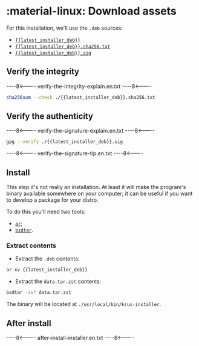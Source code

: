 # :material-linux: Download assets

For this installation, we'll use the `.deb` sources:

* [`{{latest_installer_deb}}`](https://github.com/selfcustody/krux-installer/releases/download/{{latest_installer}}/{{latest_installer_deb}})
* [`{{latest_installer_deb}}.sha256.txt`](https://github.com/selfcustody/krux-installer/releases/download/{{latest_installer}}/{{latest_installer_deb}}.sha256.txt)
* [`{{latest_installer_deb}}.sig`](https://github.com/selfcustody/krux-installer/releases/download/{{latest_installer}}/{{latest_installer_deb}}.sig)

## Verify the integrity

----8<----
verify-the-integrity-explain.en.txt
----8<----

```bash
sha256sum --check ./{{latest_installer_deb}}.sha256.txt
```
    
## Verify the authenticity

----8<----
verify-the-signature-explain.en.txt
----8<----

```bash
gpg --verify ./{{latest_installer_deb}}.sig
```

----8<----
verify-the-signature-tip.en.txt
----8<----
    
## Install

This step it's not really an installation.
At least it will make the program's binary available somewhere on your computer;
it can be useful if you want to develop a package for your distro.

To do this you'll need two tools:

* [`ar`](https://linux.die.net/man/1/ar);
* [`bsdtar`](https://man.archlinux.org/man/bsdtar.1).

### Extract contents

- Extract the `.deb` contents:

```bash
ar xv {{latest_installer_deb}}
```

- Extract the `data.tar.zst` contents:

```bash
bsdtar -xvf data.tar.zst
```

The binary will be located at `./usr/local/bin/krux-installer`. 

## After install

----8<----
after-install-installer.en.txt
----8<----
